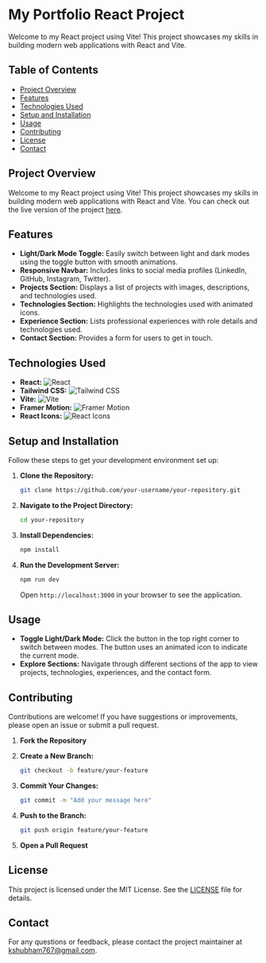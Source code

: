 # My Portfolio React Project

Welcome to my React project using Vite! This project showcases my skills in building modern web applications with React and Vite.

## Table of Contents

- [Project Overview](#project-overview)
- [Features](#features)
- [Technologies Used](#technologies-used)
- [Setup and Installation](#setup-and-installation)
- [Usage](#usage)
- [Contributing](#contributing)
- [License](#license)
- [Contact](#contact)

## Project Overview

Welcome to my React project using Vite! This project showcases my skills in building modern web applications with React and Vite. You can check out the live version of the project [here](https://shubham-kumar-react-portfolio.vercel.app/).

## Features

- **Light/Dark Mode Toggle:** Easily switch between light and dark modes using the toggle button with smooth animations.
- **Responsive Navbar:** Includes links to social media profiles (LinkedIn, GitHub, Instagram, Twitter).
- **Projects Section:** Displays a list of projects with images, descriptions, and technologies used.
- **Technologies Section:** Highlights the technologies used with animated icons.
- **Experience Section:** Lists professional experiences with role details and technologies used.
- **Contact Section:** Provides a form for users to get in touch.

## Technologies Used

- **React:** ![React](https://img.shields.io/badge/React-18.3.1-blue)
- **Tailwind CSS:** ![Tailwind CSS](https://img.shields.io/badge/Tailwind%20CSS-3.4.10-blue)
- **Vite:** ![Vite](https://img.shields.io/badge/Vite-5.4.3-brightgreen)
- **Framer Motion:** ![Framer Motion](https://img.shields.io/badge/Framer%20Motion-11.5.4-purple)
- **React Icons:** ![React Icons](https://img.shields.io/badge/React%20Icons-5.3.0-orange)



## Setup and Installation

Follow these steps to get your development environment set up:

1. **Clone the Repository:**

   ```bash
   git clone https://github.com/your-username/your-repository.git

   ```

2. **Navigate to the Project Directory:**

   ```bash
   cd your-repository

   ```

3. **Install Dependencies:**

   ```bash
   npm install

   ```

4. **Run the Development Server:**

   ```bash
   npm run dev
   ```

   Open `http://localhost:3000` in your browser to see the application.

## Usage

- **Toggle Light/Dark Mode:** Click the button in the top right corner to switch between modes. The button uses an animated icon to indicate the current mode.
- **Explore Sections:** Navigate through different sections of the app to view projects, technologies, experiences, and the contact form.

## Contributing

Contributions are welcome! If you have suggestions or improvements, please open an issue or submit a pull request.

1. **Fork the Repository**
2. **Create a New Branch:**

   ```bash
   git checkout -b feature/your-feature

   ```

3. **Commit Your Changes:**

   ```bash
   git commit -m "Add your message here"

   ```

4. **Push to the Branch:**

   ```bash
   git push origin feature/your-feature

   ```

5. **Open a Pull Request**

## License

This project is licensed under the MIT License. See the [LICENSE](https://opensource.org/licenses/MIT) file for details.

## Contact

For any questions or feedback, please contact the project maintainer at kshubham767@gmail.com.
